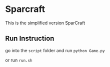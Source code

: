 <!--
 * @Author: Ethan Chen
 * @Date: 2021-07-04 11:22:06
 * @LastEditTime: 2021-07-05 06:41:46
 * @LastEditors: Ethan Chen
 * @Description: 
 * @FilePath: /Sparcraft/README.md
-->
# Sparcraft

This is the simplified version SparCraft

## Run Instruction

go into the `script` folder and run `python Game.py`

or run `run.sh`
